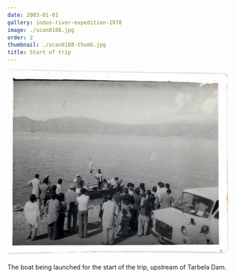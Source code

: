 ```yaml
---
date: 2003-01-01
gallery: indus-river-expedition-1978
image: ./scan0188.jpg
order: 2
thumbnail: ./scan0188-thumb.jpg
title: Start of trip
---
```


![Start of trip](./scan0188.jpg)

The boat being launched for the start of the trip, upstream of Tarbela Dam.